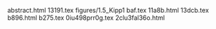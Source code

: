 abstract.html
13191.tex
figures/1.5_Kipp1
baf.tex
11a8b.html
13dcb.tex
b896.html
b275.tex
0iu498prr0g.tex
2clu3fal36o.html